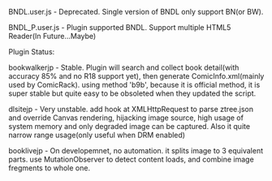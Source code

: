 BNDL.user.js - Deprecated. Single version of BNDL only support BN(or BW).

BNDL_P.user.js - Plugin supported BNDL. Support multiple HTML5 Reader(In Future...Maybe)

Plugin Status:

bookwalkerjp - Stable. Plugin will search and collect book detail(with accuracy 85% and no R18 support yet), then generate ComicInfo.xml(mainly used by ComicRack). using method 'b9b', because it is official method, it is super stable but quite easy to be obsoleted when they updated the script.

dlsitejp - Very unstable. add hook at XMLHttpRequest to parse ztree.json and override Canvas rendering, hijacking image source, high usage of system memory and only degraded image can be captured. Also it quite narrow range usage(only useful when DRM enabled)

booklivejp - On developemnet, no automation. it splits image to 3 equivalent parts. use MutationObserver to detect content loads, and combine image fregments to whole one.
